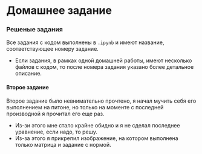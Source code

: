 # Домашнее задание
### Решеные задания
Все задания с кодом выполнены в `.ipynb` и имеют название, соответствующее номеру задание.
- Если задания, в рамках одной домашней работы, имеют несколько файлов с кодом, то после номера задания указано более детальное описание.
#### Второе задание
Второе задание было невнимательно прочтено, я начал мучить себя его выполнением на питоне, но только на моменте с последней производной я прочитал его еще раз.
- Из-зи этого мне стало крайне обидно и я не сделал последнее уравнение, если надо, то решу.
- Из-за этого я прикрепил изображение, на котором выполнена только матрица и задание с нормой.